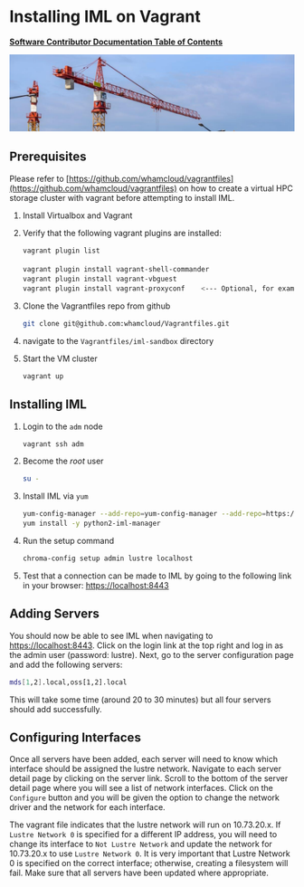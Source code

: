 # Installing IML on Vagrant

[**Software Contributor Documentation Table of Contents**](cd_TOC.md)

![clustre](md_Graphics/installing_sm.jpg)

## Prerequisites

Please refer to [https://github.com/whamcloud/vagrantfiles](https://github.com/whamcloud/vagrantfiles) on how to create a virtual HPC storage cluster with vagrant before attempting to install IML.

1. Install Virtualbox and Vagrant

1. Verify that the following vagrant plugins are installed:

    ```bash
    vagrant plugin list

    vagrant plugin install vagrant-shell-commander
    vagrant plugin install vagrant-vbguest
    vagrant plugin install vagrant-proxyconf    <--- Optional, for example, this may be needed if behind corporate firewall.
    ```

1. Clone the Vagrantfiles repo from github

    ```bash
    git clone git@github.com:whamcloud/Vagrantfiles.git
    ```

1. navigate to the `Vagrantfiles/iml-sandbox` directory

1. Start the VM cluster

    ```bash
    vagrant up
    ```

## Installing IML

1. Login to the `adm` node

    ```bash
    vagrant ssh adm
    ```

1. Become the _root_ user

    ```bash
    su -
    ```

1. Install IML via `yum`

    ```bash
    yum-config-manager --add-repo=yum-config-manager --add-repo=https://raw.githubusercontent.com/whamcloud/integrated-manager-for-lustre/master/chroma_support.repo
    yum install -y python2-iml-manager
    ```

1. Run the setup command

    ```bash
    chroma-config setup admin lustre localhost
    ```

1. Test that a connection can be made to IML by going to the following link in your browser: [https://localhost:8443](https://localhost:8443)

## Adding Servers

You should now be able to see IML when navigating to [https://localhost:8443](https://localhost:8443). Click on the login link at the top right and log in as the admin user (password: lustre). Next, go to the server configuration page and add the following servers:

```bash
mds[1,2].local,oss[1,2].local
```

This will take some time (around 20 to 30 minutes) but all four servers should add successfully.

## Configuring Interfaces

Once all servers have been added, each server will need to know which interface should be assigned the lustre network. Navigate to each server detail page by clicking on the server link. Scroll to the bottom of the server detail page where you will see a list of network interfaces. Click on the `Configure` button and you will be given the option to change the network driver and the network for each interface.

The vagrant file indicates that the lustre network will run on 10.73.20.x. If `Lustre Network 0` is specified for a different IP address, you will need to change its interface to `Not Lustre Network` and update the network for 10.73.20.x to use `Lustre Network 0`. It is very important that Lustre Network 0 is specified on the correct interface; otherwise, creating a filesystem will fail. Make sure that all servers have been updated where appropriate.
